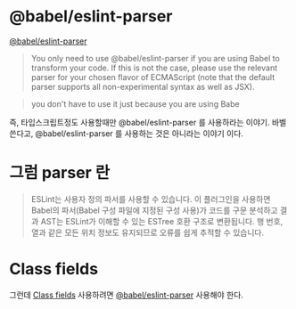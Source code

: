 # @babel/eslint-parser
[@babel/eslint-parser](https://www.npmjs.com/package/@babel/eslint-parser)
>You only need to use @babel/eslint-parser if you are using Babel to transform your code. If this is not the case, please use the relevant parser for your chosen flavor of ECMAScript (note that the default parser supports all non-experimental syntax as well as JSX).

>you don't have to use it just because you are using Babe

즉, 타입스크립트정도 사용할때만 @babel/eslint-parser 를 사용하라는 이야기. 바벨 쓴다고, @babel/eslint-parser 를 사용하는 것은 아니라는 이야기 이다. 

# 그럼 parser 란
> ESLint는 사용자 정의 파서를 사용할 수 있습니다. 이 플러그인을 사용하면 Babel의 파서(Babel 구성 파일에 지정된 구성 사용)가 코드를 구문 분석하고 결과 AST는 ESLint가 이해할 수 있는 ESTree 호환 구조로 변환됩니다. 행 번호, 열과 같은 모든 위치 정보도 유지되므로 오류를 쉽게 추적할 수 있습니다.

# Class fields
그런데 [Class fields](https://developer.mozilla.org/ko/docs/Web/JavaScript/Reference/Classes/Public_class_fields) 사용하려면 [@babel/eslint-parser](https://www.npmjs.com/package/@babel/eslint-parser) 사용해야 한다. 